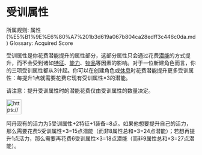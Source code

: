 # 受训属性

所属规则: 属性 (%E5%B1%9E%E6%80%A7%201b3d619a067b804ca28edff3c446c0da.md)
Glossary: Acquired Score

受训属性是你花费潜能提升的属性部分，这部分属性只会通过花费[潜能](%E6%BD%9C%E8%83%BD%201b3d619a067b80c2bdb4c721adc30021.md)的方式提升，而不会受到诸如[特征](%E7%89%B9%E5%BE%81%201b3d619a067b80d38de2c2a59fe67ae2.md)、[能力](%E8%83%BD%E5%8A%9B%201b3d619a067b80139849d21869c19f49.md)、[物品](%E7%89%A9%E5%93%81%201b3d619a067b803f863edfb283e94d9a.md)等因素的影响。对于一位新建角色而言，你的三项受训属性都从3计起。你可以在创建角色或[休息](%E4%BC%91%E6%81%AF%201b4d619a067b8047a261d7edd6bb5433.md)时花费潜能提升更多受训属性：每提升1点就需要花费它现有受训属性×3的潜能。

请注意：提升受训属性时的潜能花费仅由受训属性的数量决定。

<aside>
<img src="https://www.notion.so/icons/preview_lightgray.svg" alt="https://www.notion.so/icons/preview_lightgray.svg" width="40px" />

阿丹现有的活力为5受训属性+2特征+1装备=8点。如果他想要提升自己的活力，那么需要花费5受训属性×3=15点潜能（而非8属性总和×3=24点潜能）；若想再提升1点活力，那么需要再花费6受训属性×3=18点潜能（而非9属性总和×3=27点潜能）。

</aside>